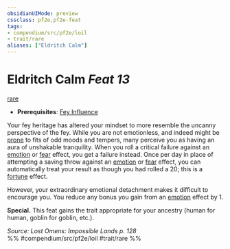 ```yaml
---
obsidianUIMode: preview
cssclass: pf2e,pf2e-feat
tags:
- compendium/src/pf2e/loil
- trait/rare
aliases: ["Eldritch Calm"]
---
```

# Eldritch Calm  *Feat 13*  
[rare](rules/traits/rare.md)  

- **Prerequisites**: [Fey Influence](compendium/feats/fey-influence-loil.md)

Your fey heritage has altered your mindset to more resemble the uncanny perspective of the fey. While you are not emotionless, and indeed might be [prone](rules/conditions.md#Prone) to fits of odd moods and tempers, many perceive you as having an aura of unshakable tranquility. When you roll a critical failure against an [emotion](rules/traits/emotion.md) or [fear](rules/traits/fear.md) effect, you get a failure instead. Once per day in place of attempting a saving throw against an [emotion](rules/traits/emotion.md) or [fear](rules/traits/fear.md) effect, you can automatically treat your result as though you had rolled a 20; this is a [fortune](rules/traits/fortune.md) effect.

However, your extraordinary emotional detachment makes it difficult to encourage you. You reduce any bonus you gain from an [emotion](rules/traits/emotion.md) effect by 1.

**Special.** This feat gains the trait appropriate for your ancestry (human for human, goblin for goblin, etc.).

*Source: Lost Omens: Impossible Lands p. 128*  
%% #compendium/src/pf2e/loil #trait/rare %%